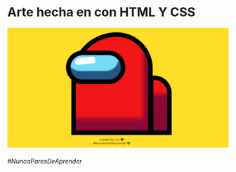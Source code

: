 # Arte hecha en con HTML Y CSS

[![Among](https://raw.githubusercontent.com/LuisCutiopala/Css-Art/main/among.PNG "Among")](https://raw.githubusercontent.com/LuisCutiopala/Css-Art/main/among.PNG "Among")

###### #NuncaParesDeAprender 
